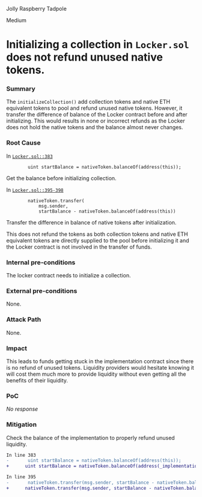 Jolly Raspberry Tadpole

Medium

# Initializing a collection in `Locker.sol` does not refund unused native tokens.

### Summary

The `initializeCollection()` add collection tokens and native ETH equivalent tokens to pool and refund unused native tokens. However, it transfer the difference of balance of the Locker contract before and after initializing.
This would results in none or incorrect refunds as the Locker does not hold the native tokens and the balance almost never changes.

### Root Cause

In [`Locker.sol::383`](https://github.com/sherlock-audit/2024-08-flayer/blob/main/flayer/src/contracts/Locker.sol#L383)
```solidity 
        uint startBalance = nativeToken.balanceOf(address(this));
```
Get the balance before initializing collection.

In [`Locker.sol::395-398`](https://github.com/sherlock-audit/2024-08-flayer/blob/main/flayer/src/contracts/Locker.sol#L395C1-L398C1)
```solidity 
        nativeToken.transfer(
            msg.sender,
            startBalance - nativeToken.balanceOf(address(this))
```

Transfer the difference in balance of native tokens after initialization.

This does not refund the tokens as both collection tokens and native ETH equivalent tokens are directly supplied to the pool before initializing it and the Locker contract is not involved in the transfer of funds.

### Internal pre-conditions

The locker contract needs to initialize a collection.

### External pre-conditions

None.

### Attack Path

None.

### Impact

This leads to funds getting stuck in the implementation contract since there is no refund of unused tokens. Liquidity providers would hesitate knowing it will cost them much more to provide liquidity without even getting all the benefits of their liquidity.

### PoC

_No response_

### Mitigation

Check the balance of the implementation to properly refund unused liquidity.
```diff 
In line 383
-       uint startBalance = nativeToken.balanceOf(address(this));
+      uint startBalance = nativeToken.balanceOf(address(_implementation));

In line 395
-       nativeToken.transfer(msg.sender, startBalance - nativeToken.balanceOf(address(this)));
+      nativeToken.transfer(msg.sender, startBalance - nativeToken.balanceOf(address(_implementation)));
```
